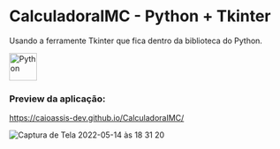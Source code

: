 # CalculadoraIMC - Python + Tkinter

 Usando a ferramente Tkinter que fica dentro da biblioteca do Python.
<div style="display:inline_block" >
<img align="center" alt="Python" src="https://cdn.picpng.com/logo/language-logo-python-44976.png" style="height:50px; width:auto" target="_blank">

### Preview da aplicação:
  
https://caioassis-dev.github.io/CalculadoraIMC/

![Captura de Tela 2022-05-14 às 18 31 20](https://user-images.githubusercontent.com/61170444/168448849-775f664b-792c-4697-8d8a-309d2697892e.png)  
  

